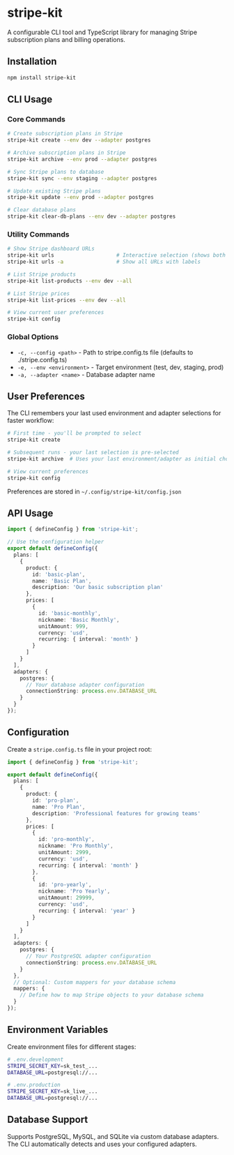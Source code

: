 # stripe-kit

A configurable CLI tool and TypeScript library for managing Stripe subscription plans and billing operations.

## Installation

```bash
npm install stripe-kit
```

## CLI Usage

### Core Commands

```bash
# Create subscription plans in Stripe
stripe-kit create --env dev --adapter postgres

# Archive subscription plans in Stripe
stripe-kit archive --env prod --adapter postgres

# Sync Stripe plans to database
stripe-kit sync --env staging --adapter postgres

# Update existing Stripe plans
stripe-kit update --env prod --adapter postgres

# Clear database plans
stripe-kit clear-db-plans --env dev --adapter postgres
```

### Utility Commands

```bash
# Show Stripe dashboard URLs
stripe-kit urls                    # Interactive selection (shows both live & test URLs)  
stripe-kit urls -a                 # Show all URLs with labels

# List Stripe products
stripe-kit list-products --env dev --all

# List Stripe prices  
stripe-kit list-prices --env dev --all

# View current user preferences
stripe-kit config
```

### Global Options

- `-c, --config <path>` - Path to stripe.config.ts file (defaults to ./stripe.config.ts)
- `-e, --env <environment>` - Target environment (test, dev, staging, prod)
- `-a, --adapter <name>` - Database adapter name

## User Preferences

The CLI remembers your last used environment and adapter selections for faster workflow:

```bash
# First time - you'll be prompted to select
stripe-kit create

# Subsequent runs - your last selection is pre-selected
stripe-kit archive  # Uses your last environment/adapter as initial choice

# View current preferences
stripe-kit config
```

Preferences are stored in `~/.config/stripe-kit/config.json`

## API Usage

```typescript
import { defineConfig } from 'stripe-kit';

// Use the configuration helper
export default defineConfig({
  plans: [
    {
      product: {
        id: 'basic-plan',
        name: 'Basic Plan',
        description: 'Our basic subscription plan'
      },
      prices: [
        {
          id: 'basic-monthly',
          nickname: 'Basic Monthly',
          unitAmount: 999,
          currency: 'usd',
          recurring: { interval: 'month' }
        }
      ]
    }
  ],
  adapters: {
    postgres: {
      // Your database adapter configuration
      connectionString: process.env.DATABASE_URL
    }
  }
});
```

## Configuration

Create a `stripe.config.ts` file in your project root:

```typescript
import { defineConfig } from 'stripe-kit';

export default defineConfig({
  plans: [
    {
      product: {
        id: 'pro-plan',
        name: 'Pro Plan',
        description: 'Professional features for growing teams'
      },
      prices: [
        {
          id: 'pro-monthly',
          nickname: 'Pro Monthly',
          unitAmount: 2999,
          currency: 'usd',
          recurring: { interval: 'month' }
        },
        {
          id: 'pro-yearly',
          nickname: 'Pro Yearly',
          unitAmount: 29999,
          currency: 'usd',
          recurring: { interval: 'year' }
        }
      ]
    }
  ],
  adapters: {
    postgres: {
      // Your PostgreSQL adapter configuration
      connectionString: process.env.DATABASE_URL
    }
  },
  // Optional: Custom mappers for your database schema
  mappers: {
    // Define how to map Stripe objects to your database schema
  }
});
```

## Environment Variables

Create environment files for different stages:

```bash
# .env.development
STRIPE_SECRET_KEY=sk_test_...
DATABASE_URL=postgresql://...

# .env.production  
STRIPE_SECRET_KEY=sk_live_...
DATABASE_URL=postgresql://...
```

## Database Support

Supports PostgreSQL, MySQL, and SQLite via custom database adapters. The CLI automatically detects and uses your configured adapters.